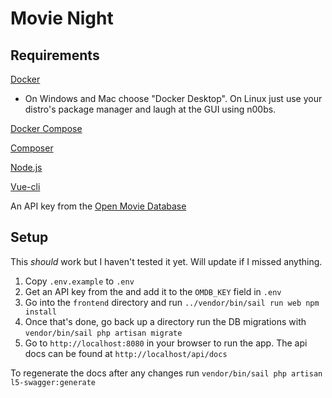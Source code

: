 # Movie Night

## Requirements

[Docker](https://www.docker.com/get-started)
- On Windows and Mac choose "Docker Desktop". On Linux just use your distro's package manager and laugh at the GUI using n00bs.

[Docker Compose](https://docs.docker.com/compose/install/)

[Composer](https://getcomposer.org/download/)

[Node.js](https://nodejs.org/en/download/)

[Vue-cli](https://cli.vuejs.org/)

An API key from the [Open Movie Database](http://www.omdbapi.com/apikey.aspx)

## Setup

This _should_ work but I haven't tested it yet.  Will update if I missed anything.

1. Copy `.env.example` to `.env`
2. Get an API key from the
and add it to the `OMDB_KEY` field in `.env`
3. Go into the `frontend` directory and run `../vendor/bin/sail run web npm install`
4. Once that's done, go back up a directory run the DB migrations with `vendor/bin/sail php artisan migrate`
5. Go to `http://localhost:8080` in your browser to run the app.  The api docs can be found at `http://localhost/api/docs`

To regenerate the docs after any changes run `vendor/bin/sail php artisan l5-swagger:generate`
